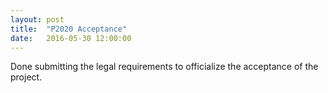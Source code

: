 ```yaml
---
layout: post
title:  "P2020 Acceptance"
date:   2016-05-30 12:00:00
---
```


Done submitting the legal requirements to officialize the acceptance of the project.
